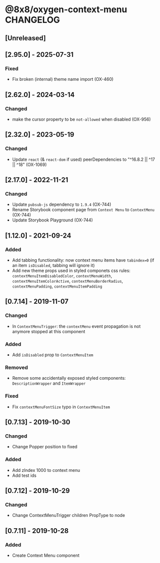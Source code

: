 # @8x8/oxygen-context-menu CHANGELOG

## [Unreleased]

## [2.95.0] - 2025-07-31

### Fixed

- Fix broken (internal) theme name import (OX-460)

## [2.62.0] - 2024-03-14

### Changed

- make the cursor property to be `not-allowed` when disabled (OX-956)

## [2.32.0] - 2023-05-19

### Changed

- Update `react` (& `react-dom` if used) peerDependencies to "^16.8.2 || ^17 || ^18" (OX-1069)

## [2.17.0] - 2022-11-21

### Changed

- Update `pubsub-js` dependency to `1.9.4` (OX-744)
- Rename Storybook component page from `Context Menu` to `ContextMenu` (OX-744)
- Update Storybook Playground (OX-744)

## [1.12.0] - 2021-09-24

### Added

- Add tabbing functionality: now context menu items have `tabindex=0` (if an item `isDisabled`, tabbing will ignore it)
- Add new theme props used in styled componets css rules: `contextMenuItemDisabledColor`, `contextMenuWidth`, `contextMenuItemColorActive`, `contextMenuBorderRadius`, `contextMenuPadding`, `contextMenuItemPadding`

## [0.7.14] - 2019-11-07

### Changed

- In `ContextMenuTrigger`: the `contextMenu` event propagation is not anymore stopped at this component

### Added

- Add `isDisabled` prop to `ContextMenuItem`

### Removed

- Remove some accidentally exposed styled components: `DescriptionWrapper` and `ItemWrapper`

### Fixed

- Fix `contextMenuFontSize` typo in `ContextMenuItem`

## [0.7.13] - 2019-10-30

### Changed

- Change Popper position to fixed

### Added

- Add zIndex 1000 to context menu
- Add test ids

## [0.7.12] - 2019-10-29

### Changed

- Change ContextMenuTrigger children PropType to node

## [0.7.11] - 2019-10-28

### Added

- Create Context Menu component
